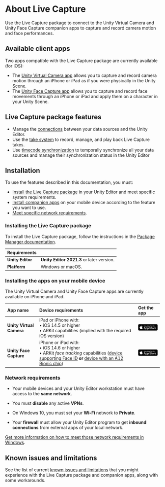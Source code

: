 # About Live Capture

Use the Live Capture package to connect to the Unity Virtual Camera and Unity Face Capture companion apps to capture and record camera motion and face performances.

## Available client apps

Two apps compatible with the Live Capture package are currently available (for iOS):

* The [Unity Virtual Camera app](virtual-camera.md) allows you to capture and record camera motion through an iPhone or iPad as if you were physically in the Unity Scene.
* The [Unity Face Capture app](face-capture.md) allows you to capture and record face movements through an iPhone or iPad and apply them on a character in your Unity Scene.

## Live Capture package features

* Manage the [connections](ref-window-connections.md) between your data sources and the Unity Editor.
* Use the [take system](take-system.md) to record, manage, and play back Live Capture takes.
* Use [timecode synchronization](timecode-synchronization.md) to temporally synchronize all your data sources and manage their synchronization status in the Unity Editor

## Installation

To use the features described in this documentation, you must:
* [Install the Live Capture package](#install-app) in your Unity Editor and meet specific system requirements.
* [Install companion apps](#install-package) on your mobile device according to the feature you want to use.
* [Meet specific network requirements](#network-requirements).

<a name="install-package"></a>
### Installing the Live Capture package

To install the Live Capture package, follow the instructions in the [Package Manager documentation](https://docs.unity3d.com/Manual/upm-ui-install.html).

| Requirements |  |
|---|---|
| **Unity Editor**   | **Unity Editor 2021.3** or later version. |
| **Platform**       | Windows or macOS. |

<a name="install-app"></a>
### Installing the apps on your mobile device

The Unity Virtual Camera and Unity Face Capture apps are currently available on iPhone and iPad.

| App name | Device requirements | Get the app |
|:---|:---|:---|
| **Unity Virtual Camera** | iPad or iPhone with:<br />• iOS 14.5 or higher<br />• ARKit capabilities (implied with the required iOS version)| [![Unity Virtual Camera](images/app-store-badge.png)](https://apps.apple.com/us/app/unity-virtual-camera/id1478175507) |
| **Unity Face Capture** | iPhone or iPad with:<br />• iOS 14.6 or higher<br />• ARKit _face tracking_ capabilities ([device supporting Face ID](https://support.apple.com/en-us/HT209183) **or** [device with an A12 Bionic chip](https://en.wikipedia.org/wiki/Apple_A12)) | [![Unity Face Capture](images/app-store-badge.png)](https://apps.apple.com/us/app/unity-face-capture/id1544159771) |

### Network requirements

* Your mobile devices and your Unity Editor workstation must have access to the **same network**.

* You must **disable** any active **VPNs**.

* On Windows 10, you must set your **Wi-Fi** network to **Private**.

* Your **firewall** must allow your Unity Editor program to get **inbound connections** from external apps of your local network.

[Get more information on how to meet those network requirements in Windows](setup-network.md).

## Known issues and limitations

See the list of current [known issues and limitations](known-issues-limitations.md) that you might experience with the Live Capture package and companion apps, along with some workarounds.
